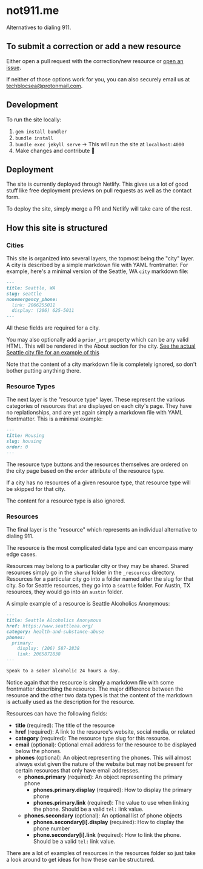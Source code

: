 # not911.me

Alternatives to dialing 911.

## To submit a correction or add a new resource

Either open a pull request with the correction/new resource or [open an issue](https://github.com/Automattic/wp-calypso/issues/new/choose).

If neither of those options work for you, you can also securely email us at <techblocsea@protonmail.com>.

## Development

To run the site locally:

1. `gem install bundler`
1. `bundle install`
1. `bundle exec jekyll serve` -> This will run the site at `localhost:4000`
1. Make changes and contribute 🙌

## Deployment

The site is currently deployed through Netlify. This gives us a lot of good stuff like free deployment previews on pull requests as well as the contact form.

To deploy the site, simply merge a PR and Netlify will take care of the rest.

## How this site is structured

### Cities

This site is organized into several layers, the topmost being the "city" layer. A city is described by a simple markdown file with YAML frontmatter. For example, here's a minimal version of the Seattle, WA `city` markdown file:

```markdown
---
title: Seattle, WA
slug: seattle
nonemergency_phone:
  link: 2066255011
  display: (206) 625-5011
---
```

All these fields are required for a city.

You may also optionally add a `prior_art` property which can be any valid HTML. This will be rendered in the About section for the city. [See the actual Seattle city file for an example of this](https://raw.githubusercontent.com/SeattleDSA/not911.me/HEAD/_cities/seattle.md)

Note that the content of a city markdown file is completely ignored, so don't bother putting anything there.

### Resource Types

The next layer is the "resource type" layer. These represent the various categories of resources that are displayed on each city's page. They have no replationships, and are yet again simply a markdown file with YAML frontmatter. This is a minimal example:

```markdown
---
title: Housing
slug: housing
order: 0
---
```

The resource type buttons and the resources themselves are ordered on the city page based on the `order` attribute of the resource type.

If a city has no resources of a given resource type, that resource type will be skipped for that city.

The content for a resource type is also ignored.

### Resources

The final layer is the "resource" which represents an individual alternative to dialing 911.

The resource is the most complicated data type and can encompass many edge cases.

Resources may belong to a particular city or they may be shared. Shared resources simply go in the `shared` folder in the `_resources` directory. Resources for a particular city go into a folder named after the slug for that city. So for Seattle resources, they go into a `seattle` folder. For Austin, TX resources, they would go into an `austin` folder.

A simple example of a resource is Seattle Alcoholics Anonymous:

```markdown
---
title: Seattle Alcoholics Anonymous
href: https://www.seattleaa.org/
category: health-and-substance-abuse
phones:
  primary:
    display: (206) 587-2838
    link: 2065872838
---

Speak to a sober alcoholic 24 hours a day.
```

Notice again that the resource is simply a markdown file with some frontmatter describing the resource. The major difference between the resource and the other two data types is that the content of the markdown is actually used as the description for the resource.

Resources can have the following fields:

- **title** (required): The title of the resource
- **href** (required): A link to the resource's website, social media, or related
- **category** (required): The resource type slug for this resource.
- **email** (optional): Optional email address for the resource to be displayed below the phones.
- **phones** (optional): An object representing the phones. This will almost always exist given the nature of the website but may not be present for certain resources that only have email addresses.
    - **phones.primary** (required): An object representing the primary phone
        - **phones.primary.display** (required): How to display the primary phone
        - **phones.primary.link** (required): The value to use when linking the phone. Should be a valid `tel:` link value.
    - **phones.secondary** (optional): An optional list of phone objects
        - **phones.secondary[i].display** (required): How to display the phone number
        - **phone.secondary[i].link** (required): How to link the phone. Should be a valid `tel:` link value.

There are a lot of examples of resources in the resources folder so just take a look around to get ideas for how these can be structured.
